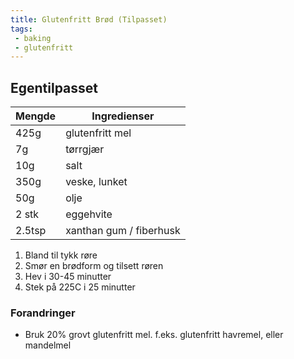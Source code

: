 ```yaml
---
title: Glutenfritt Brød (Tilpasset)
tags: 
 - baking
 - glutenfritt
---
```


## Egentilpasset
Mengde | Ingredienser
---|---
425g | glutenfritt mel
7g | tørrgjær
10g | salt
350g | veske, lunket
50g | olje
2 stk | eggehvite
2.5tsp | xanthan gum / fiberhusk

1. Bland til tykk røre
2. Smør en brødform og tilsett røren
3. Hev i 30-45 minutter
4. Stek på 225C i 25 minutter

### Forandringer
- Bruk 20% grovt glutenfritt mel. f.eks. glutenfritt havremel, eller mandelmel

